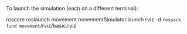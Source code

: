 To launch the simulation (each on a different terminal):

roscore
roslaunch movement movementSimulator.launch
rviz -d `rospack find movement`/rviz/basic.rviz

